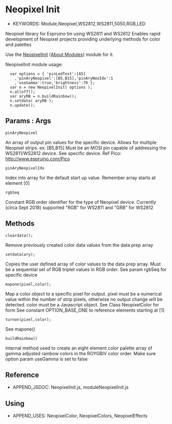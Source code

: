 <!--- Copyright (c) 2018 Robin G. Cox  See the file LICENSE for copying permission -->
Neopixel Init
=====================

* KEYWORDS: Module,Neopixel,WS2812,WS2811,5050,RGB,LED

Neopixel library for Espruino tm using WS2811 and WS2812
Enables rapid development of Neopixel projects providing underlying methods for color and palettes


Use the [NeopixelInit](/modules/NeopixelInit.js) ([About Modules](/Modules)) module for it.


NeopixelInit module usage:

```
  var options = { 'pinLedTest':[A5]
    ,'pinAryNeopixel':[B5,B15],'pinAryNeoIdx':1
    ,'useGamma':true,'brightness':70 };
  var n = new NeopixelInit( options );
  n.alloff();
  var aryRB = n.buildRainbow();
  n.setdata( aryRB );
  n.update();
```


Params : Args
-------------

```
pinAryNeopixel
```
An array of output pin values for the specific device. Allows for multiple Neopixel strips. ex: [B5,B15]
Must be an MOSI pin capable of addressing the WS2811/WS2812 device. See specific device. Ref Pico: http://www.espruino.com/Pico

```
pinAryNeopixelIdx
```
Index into array for the default start up value. Remember array starts at element [0]
 
```
rgbSeq
```
Constant RGB order identifier for the type of Neopixel device. Currently (circa Sept 2018) supported "RGB" for WS2811 and "GRB" for WS2812




Methods
-------

```
cleardata();
```
Remove previously created color data values from the data prep array

```
setdata(ary);
```
Copies the user defined array of color values to the data prep array. Must be a sequential set of RGB triplet values in RGB order.
See param rgbSeq for specific device


```
mapone(pixel,color);
```
Map a color object to a specific pixel for output. pixel must be a numerical value within the number of strip pixels, otherwise
no output change will be detected. color must be a Javascript object. See Class NeopixelColor for form 
See constant OPTION_BASE_ONE to reference elements starting at [1]




```
turnon(pixel,color);
```
See mapone()



```
buildRainbow()
```
Internal method used to create an eight element color palette array of gamma adjusted rainbow colors in the ROYGBIV color order.
Make sure option param useGamma is set to false





Reference
  ---------

  * APPEND_JSDOC: NeopixelInit.js, moduleNeopixelInit.js
  
  Using
  -----

  * APPEND_USES: NeopixelColor, NeopixelColors, NeopixelEffects
  